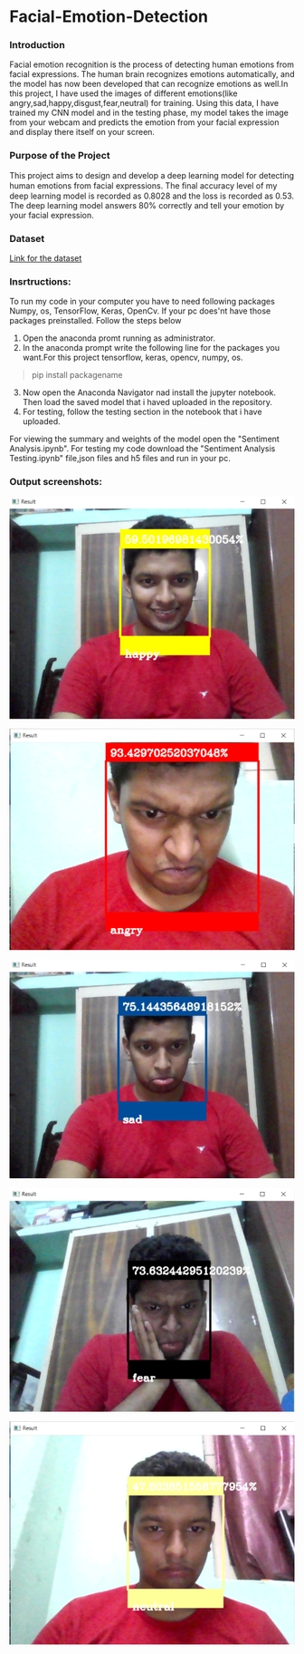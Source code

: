 # Facial-Emotion-Detection
### Introduction
Facial emotion recognition is the process of detecting human emotions from facial expressions. The human brain recognizes emotions automatically, and the model has now been developed that can recognize emotions as well.In this project, I have used the images of different emotions(like angry,sad,happy,disgust,fear,neutral) for training. Using this data, I have trained my CNN model and in the testing phase, my model takes the image from your webcam and predicts the emotion from your facial expression and display there itself on your screen.

### Purpose of the Project
This project aims to design and develop a deep learning model for detecting human emotions from facial expressions.
The ﬁnal accuracy level of my deep learning model is recorded as 0.8028 and the loss is recorded as 0.53.
The deep learning model answers 80% correctly and tell your emotion by your facial expression.

### Dataset
[Link for the dataset](https://www.kaggle.com/msambare/fer2013)


### Insrtructions:
  To run my code in your computer you have to need following packages Numpy, os, TensorFlow, Keras, OpenCv.
  If your pc does'nt have those packages preinstalled. Follow the steps below
  1. Open the anaconda promt running as administrator.
  2. In the anaconda prompt write the following line for the packages you want.For this project tensorflow, keras, opencv, numpy, os. 
   >pip install packagename
   
  3. Now open the Anaconda Navigator nad install the jupyter notebook. Then load the saved model that i haved uploaded in the repository.
  4. For testing, follow  the testing section in the notebook that i have uploaded.
  
  
  For viewing the summary and weights of the model open the "Sentiment Analysis.ipynb".
  For testing my code download the "Sentiment Analysis Testing.ipynb" file,json files and h5 files and run in your pc.
  
  
  ### Output screenshots:
![Image of HAPPY emotion](https://github.com/SatwikPasumarthi/Facial-Emotion-Detection/blob/main/happy.PNG)

![Image of ANGRY emotion](https://github.com/SatwikPasumarthi/Facial-Emotion-Detection/blob/main/angry.PNG)

![Image of SAD emotion](https://github.com/SatwikPasumarthi/Facial-Emotion-Detection/blob/main/sad.PNG)

![Image of FEAR emotion](https://github.com/SatwikPasumarthi/Facial-Emotion-Detection/blob/main/fear.PNG)

![Image of NEUTRAL emotion](https://github.com/SatwikPasumarthi/Facial-Emotion-Detection/blob/main/neutral.PNG)
